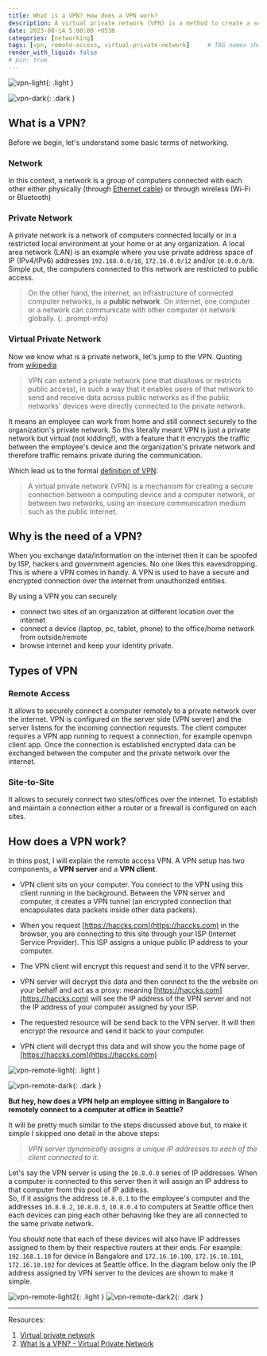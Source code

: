 ```yaml
---
title: What is a VPN? How does a VPN work?
description: A virtual private network (VPN) is a method to create a secure connection over an insecure network like public internet.
date: 2023-08-14 5:00:00 +0530
categories: [networking]
tags: [vpn, remote-access, virtual-private-network]     # TAG names should always be lowercase
render_with_liquid: false
# pin: true
---
```


![vpn-light](/assets/img/media/vpn-main-light.drawio.svg){: .light }

![vpn-dark](/assets/img/media/vpn-main-dark.drawio.svg){: .dark }

## What is a VPN?
Before we begin, let's understand some basic terms of networking.
### Network
In this context, a network is a group of computers connected with each other either physically (through [Ethernet cable](https://en.wikipedia.org/wiki/Ethernet_crossover_cable)) or through wireless (Wi-Fi or Bluetooth)
### Private Network
A private network is a network of computers connected locally or in a restricted local environment at your home or at any organization. A local area network (LAN) is an example where you use private address space of IP (IPv4/IPv6) addresses `192.168.0.0/16`, `172.16.0.0/12` and/or `10.0.0.0/8`. Simple put, the computers connected to this network are restricted to public access.

>On the other hand, the internet, an infrastructure of connected computer networks, is a **public network**. On internet, one computer or a network can communicate with other computer or network globally.
{: .prompt-info}

### Virtual Private Network
Now we know what is a private network, let's jump to the VPN. Quoting from [wikipedia](https://en.wikipedia.org/wiki/Virtual_private_network)
> VPN can extend a private network (one that disallows or restricts public access), in such a way that it enables users of that network to send and receive data across public networks as if the public networks' devices were directly connected to the private network.

It means an employee can work from home and still connect securely to the organization's private network. 
So this literally meant VPN is just a private network but virtual (not kidding!), with a feature that it encrypts the traffic between the employee's device and the organization's private network and therefore traffic remains private during the communication.  

Which lead us to the formal [definition of VPN](https://en.wikipedia.org/wiki/Virtual_private_network):
>A virtual private network (VPN) is a mechanism for creating a secure connection between a computing device and a computer network, or between two networks, using an insecure communication medium such as the public Internet.

## Why is the need of a VPN?
When you exchange data/information on the internet then it can be spoofed by ISP, hackers and government agencies. No one likes this eavesdropping. This is where a VPN comes in handy. A VPN is used to have a secure and encrypted connection over the internet from unauthorized entities.  

By using a VPN you can securely
+ connect two sites of an organization at different location over the internet  
+ connect a device (laptop, pc, tablet, phone) to the office/home network from outside/remote
+ browse internet and keep your identity private. 

## Types of VPN
### Remote Access
It allows to securely connect a computer remotely to a private network over the internet.
VPN is configured on the server side (VPN server) and the server listens for the incoming connection requests. The client computer requires a VPN app running to request a connection, for example openvpn client app. Once the connection is established encrypted data can be exchanged between the computer and the private network over the internet.

### Site-to-Site
It allows to securely connect two sites/offices over the internet. To establish and maintain a connection either a router or a firewall is configured on each sites.

## How does a VPN work?
In thins post, I will explain the remote access VPN. A VPN setup has two components, a **VPN server** and a **VPN client**.  

+ VPN client sits on your computer. You connect to the VPN using this client running in the background. Between the VPN server and computer, it creates a VPN tunnel (an encrypted connection that encapsulates data packets inside other data packets). 

+ When you request [https://haccks.com](https://haccks.com) in the browser, you are connecting to this site through your ISP (Internet Service Provider). This ISP assigns a unique public IP address to your computer. 


+ The VPN client will encrypt this request and send it to the VPN server.   

+ VPN server will decrypt this data and then connect to the the website on your behalf and act as a proxy: meaning [https://haccks.com](https://haccks.com) will see the IP address of the VPN server and not the IP address of your computer assigned by your ISP.  

+ The requested resource will be send back to the VPN server. It will then encrypt the resource and send it back to your computer.   

+ VPN client will decrypt this data and will show you the home page of [https://haccks.com](https://haccks.com)  

![vpn-remote-light](/assets/img/media/vpn-ra-1-light.drawio.svg){: .light }

![vpn-remote-dark](/assets/img/media/vpn-ra-1-dark.drawio.svg){: .dark }  

**But hey, how does a VPN help an employee sitting in Bangalore to remotely connect to a computer at office in Seattle?**  

It will be pretty much similar to the steps discussed above but, to make it simple I skipped one detail in the above steps:   

> *VPN server dynamically assigns a unique IP addresses to each of the client connected to it.*  
  
Let's say the VPN server is using the `10.8.0.0` series of IP addresses. When a computer is connected to this server then it will assign an IP address to that computer from this pool of IP address.    
So, if it assigns the address `10.8.0.1` to the employee's computer and the addresses `10.8.0.2`, `10.8.0.3`, `10.8.0.4` to computers at Seattle office then each devices can ping each other behaving like they are all connected to the same private network.  

You should note that each of these devices will also have IP addresses assigned to them by their respective routers at their ends. For example: `192.168.1.10` for device in Bangalore and `172.16.10.100`, `172.16.10.101`, `172.16.10.102` for devices at Seattle office. In the diagram below only the IP address assigned by VPN server to the devices are shown to make it simple.

![vpn-remote-light2](/assets/img/media/vpn-ra-2-light.drawio.svg){: .light }
![vpn-remote-dark2](/assets/img/media/vpn-ra-2-dark.drawio.svg){: .dark }

------------

Resources:
1. [Virtual private network](https://en.wikipedia.org/wiki/Virtual_private_network)
2. [What Is a VPN? - Virtual Private Network](https://www.cisco.com/c/en/us/products/security/vpn-endpoint-security-clients/what-is-vpn.html)
